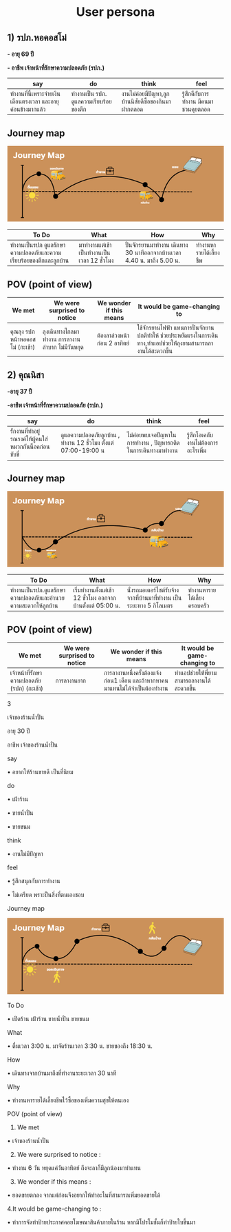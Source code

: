 <h1 align="center" class="large-text"><strong>User persona</strong></h1>


## 1)  รปภ.หอคอสโม่
 
 **- อายุ 69 ปี**
 
 **- อาชีพ เจ้าหน้าที่รักษาความปลอดภัย (รปภ.)**

 | **say**  | **do** | **think**   | **feel** |
 |-----------|-----------|-----------|-----------|
 | ทำงานที่นี้เพราะจ่ายเงินเดือนตรงเวลา และอายุค่อนข้างมากแล้ว   | ทำงานเป็น รปภ. ดูแลความเรียบร้อยของตึก   | งานไม่ค่อยมีปัญหา,ลูกบ้านนิสัยดีซื้อของกินมาฝากตลอด | รู้สึกดีกับการทำงาน มีคนมาชวนคุยตลอด    |

<h2><strong> Journey map </strong></h2>

![img1](https://github.com/Bhirapat/img/blob/main/Screenshot%202024-09-25%20180214.png)

  | To Do  | What | How  | Why |
 |-----------|-----------|-----------|-----------|
 | ทำงานเป็นรปภ ดูแลรักษาความปลอดภัยและความเรียบร้อยของตึกและลูกบ้าน  | มาทำงานแต่เช้าเป็นทำงานเป็นเวลา 12 ชั่วโมง    | ปั่นจักรยานมาทำงาน เดินทาง 30 นาทีออกจากบ้านเวลา 4.40 น. มาถึง 5.00 น. | ทำงานหารายได้เลี้ยงชีพ |


<h2><strong> POV (point of view) </strong></h2>

 | We met | We were surprised to notice | We wonder if this means  | It would be game-changing to |
 |-----------|-----------|-----------|-----------|
 | คุณลุง รปภ หน้าหอคอสโม่ (กะเช้า)  | ลุงเดินทางไกลมาทำงาน การลางานลำบาก ไม่มีวันหยุด    | ต้องลาล่วงหน้าก่อน 2 อาทิตย์ |  ใช้จักรยานไฟฟ้า แทนการปั่นจักยานปกติทำให้ ช่วยประหยัดแรงในการเดินทาง,ทำแอปช่วยให่้ลุงยามสามารถลางานได้สะดวกขึ้น |
 
## 2) คุณนิสา
 
 **-อายุ 37 ปี**
 
 **-อาชีพ เจ้าหน้าที่รักษาความปลอดภัย (รปภ.)**

 | **say**  | **do** | **think**   | **feel** |
 |-----------|-----------|-----------|-----------|
 | รักงานที่ทำอยู่ รณรงค์ให้ผู้คนใส่หมวกกันน็อคก่อนขับขี่   | ดูแลความปลอดภัยลูกบ้าน , ทำงาน 12 ชั่วโมง ตั้งแต่ 07:00-19:00 น   | ไม่ค่อยพบเจอปัญหาในการทำงาน , ปัญหารถติดในการเดินทางมาทำงาน | รู้สึกโอเคกับงานไม่ต้องการอะไรเพิ่ม  |

 <h2><strong> Journey map </strong></h2>

![img2](https://github.com/Bhirapat/img/blob/main/Screenshot%202024-09-25%20180059.png)

 | To Do  | What | How  | Why |
 |-----------|-----------|-----------|-----------|
 | ทำงานเป็นรปภ.ดูแลรักษาความปลอดภัยและอำนวยความสะดวกให้ลูกบ้าน  |เริ่มทำงานตั้งแต่เช้า 12 ชั่วโมง ออกจากบ้านตั้งแต่ 05:00 น.  | นั่งรถมอเตอร์ไซต์รับจ้างจากที่บ้านมาที่ทำงาน เป็นระยะทาง 5 กิโลเมตร | ทำงานหารายได้เลี้ยงครอบครัว |

<h2><strong> POV (point of view) </strong></h2>

| We met | We were surprised to notice | We wonder if this means  | It would be game-changing to |
 |-----------|-----------|-----------|-----------|
 | เจ้าหน้าที่รักษาความปลอดภัย (รปภ) (กะเช้า)  | การลางานยาก    | การลางานหนึ่งครั้งต้องแจ้งก่อน1 เดือน และถ้าหากหาคนมาแทนไม่ได้จำเป็นต้องทำงาน |  ทำแอปช่วยให่้พี่ยามสามารถลางานได้สะดวกขึ้น |



3

 เจ้าของร้านน้ำปั่น
 
 อายุ 30 ปี
 
 อาชีพ เจ้าของร้านน้ำปั่น

 say  
 
 • อยากให้ร้านขายดี เป็นที่นิยม
 
 do  
 
 • เฝ้าร้าน
 
 • ขายน้ำปั่น
 
 • ขายขนม
 
 think 
 
• งานไม่มีปัญหา

 feel

 • รู้สึกสนุกกับการทำงาน
 
 • ไม่เครียด พราะป็นสิ่งที่ตนเองชอบ
 
 Journey map 
 
![img3](https://github.com/Bhirapat/img/blob/main/Screenshot%202024-09-25%20175802.png) 

To Do

• เปิดร้าน เฝ้าร้าน ขายน้ำปั่น ขายขนม

What

• ตื่นเวลา 3:00 น. มาจัดร้านเวลา 3:30 น. ขายของถึง 18:30 น.

How

• เดินทางจากบ้านมาถึงที่ทำงานระยะเวลา 30 นาที

Why

• ทำงานหารายได้เลี้ยงชีพไว้ซื้อของเพิ่มความสุขให้ตนเอง

POV (point of view)

1. We met

 • เจ้าของร้านน้ำปั่น

2. We were surprised to notice :

 • ทำงาน 6 วัน หยุดแค่วันอาทิตย์ ถึงจะลาก็มีลูกน้องมาทำแทน

3. We wonder if this means :
 
 • ยอดขายตกลง จากแต่ก่อนจึงอยากให้ทำอะไนที่สามารถเพิ่มยอดขายได้

4.It would be game-changing to :
 
 • ทำการจัดทำป้ายประกาศคอยโฆษณาสินค้าภายในร้าน หากมีโปรโมชั้นก็ทำป้ายใบขึ้นมา
